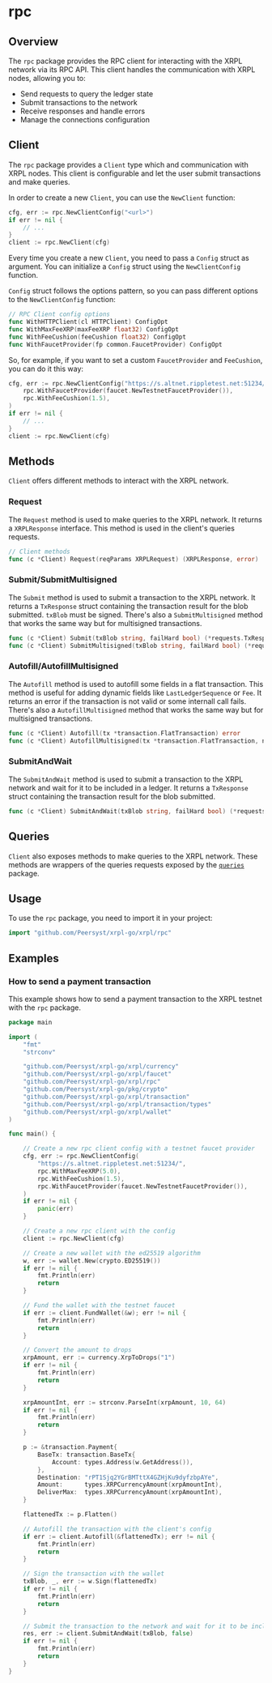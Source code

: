 # rpc

## Overview

The `rpc` package provides the RPC client for interacting with the XRPL network via its RPC API. This client handles the communication with XRPL nodes, allowing you to:

- Send requests to query the ledger state
- Submit transactions to the network 
- Receive responses and handle errors
- Manage the connections configuration 

## Client

The `rpc` package provides a `Client` type which and communication with XRPL nodes. This client is configurable and let the user submit transactions and make queries. 

In order to create a new `Client`, you can use the `NewClient` function:

```go
cfg, err := rpc.NewClientConfig("<url>")
if err != nil {
	// ...
}
client := rpc.NewClient(cfg)
```

Every time you create a new `Client`, you need to pass a `Config` struct as argument. You can initialize a `Config` struct using the `NewClientConfig` function.

`Config` struct follows the options pattern, so you can pass different options to the `NewClientConfig` function:

```go
// RPC Client config options
func WithHTTPClient(cl HTTPClient) ConfigOpt
func WithMaxFeeXRP(maxFeeXRP float32) ConfigOpt
func WithFeeCushion(feeCushion float32) ConfigOpt
func WithFaucetProvider(fp common.FaucetProvider) ConfigOpt
```

So, for example, if you want to set a custom `FaucetProvider` and `FeeCushion`, you can do it this way:

```go
cfg, err := rpc.NewClientConfig("https://s.altnet.rippletest.net:51234/",
	rpc.WithFaucetProvider(faucet.NewTestnetFaucetProvider()),
	rpc.WithFeeCushion(1.5),
)
if err != nil {
	// ...
}
client := rpc.NewClient(cfg)
```

## Methods

`Client` offers different methods to interact with the XRPL network.

### Request

The `Request` method is used to make queries to the XRPL network. It returns a `XRPLResponse` interface. This method is used in the client's queries requests.

```go
// Client methods
func (c *Client) Request(reqParams XRPLRequest) (XRPLResponse, error)
```

### Submit/SubmitMultisigned

The `Submit` method is used to submit a transaction to the XRPL network. It returns a `TxResponse` struct containing the transaction result for the blob submitted. `txBlob` must be signed. There's also a `SubmitMultisigned` method that works the same way but for multisigned transactions.

```go
func (c *Client) Submit(txBlob string, failHard bool) (*requests.TxResponse, error)
func (c *Client) SubmitMultisigned(txBlob string, failHard bool) (*requests.SubmitMultisignedResponse, error)
```

### Autofill/AutofillMultisigned

The `Autofill` method is used to autofill some fields in a flat transaction. This method is useful for adding dynamic fields like `LastLedgerSequence` or `Fee`. It returns an error if the transaction is not valid or some internall call fails. There's also a `AutofillMultisigned` method that works the same way but for multisigned transactions.

```go
func (c *Client) Autofill(tx *transaction.FlatTransaction) error
func (c *Client) AutofillMultisigned(tx *transaction.FlatTransaction, nSigners uint64) error
```

### SubmitAndWait

The `SubmitAndWait` method is used to submit a transaction to the XRPL network and wait for it to be included in a ledger. It returns a `TxResponse` struct containing the transaction result for the blob submitted. 

```go
func (c *Client) SubmitAndWait(txBlob string, failHard bool) (*requests.TxResponse, error)
```

## Queries

`Client` also exposes methods to make queries to the XRPL network. These methods are wrappers of the queries requests exposed by the [`queries`](/xrpl/queries/) package.

## Usage

To use the `rpc` package, you need to import it in your project:

```go
import "github.com/Peersyst/xrpl-go/xrpl/rpc"
```

## Examples

### How to send a payment transaction

This example shows how to send a payment transaction to the XRPL testnet with the `rpc` package.

```go
package main

import (
	"fmt"
	"strconv"

	"github.com/Peersyst/xrpl-go/xrpl/currency"
	"github.com/Peersyst/xrpl-go/xrpl/faucet"
	"github.com/Peersyst/xrpl-go/xrpl/rpc"
	"github.com/Peersyst/xrpl-go/pkg/crypto"
	"github.com/Peersyst/xrpl-go/xrpl/transaction"
	"github.com/Peersyst/xrpl-go/xrpl/transaction/types"
	"github.com/Peersyst/xrpl-go/xrpl/wallet"
)

func main() {

	// Create a new rpc client config with a testnet faucet provider
	cfg, err := rpc.NewClientConfig(
		"https://s.altnet.rippletest.net:51234/",
		rpc.WithMaxFeeXRP(5.0),
		rpc.WithFeeCushion(1.5),
		rpc.WithFaucetProvider(faucet.NewTestnetFaucetProvider()),
	)
	if err != nil {
		panic(err)
	}

	// Create a new rpc client with the config
	client := rpc.NewClient(cfg)

	// Create a new wallet with the ed25519 algorithm
	w, err := wallet.New(crypto.ED25519())
	if err != nil {
		fmt.Println(err)
		return
	}

	// Fund the wallet with the testnet faucet
	if err := client.FundWallet(&w); err != nil {
		fmt.Println(err)
		return
	}

	// Convert the amount to drops
	xrpAmount, err := currency.XrpToDrops("1")
	if err != nil {
		fmt.Println(err)
		return
	}

	xrpAmountInt, err := strconv.ParseInt(xrpAmount, 10, 64)
	if err != nil {
		fmt.Println(err)
		return
	}

	p := &transaction.Payment{
		BaseTx: transaction.BaseTx{
			Account: types.Address(w.GetAddress()),
		},
		Destination: "rPT1Sjq2YGrBMTttX4GZHjKu9dyfzbpAYe",
		Amount:      types.XRPCurrencyAmount(xrpAmountInt),
		DeliverMax:  types.XRPCurrencyAmount(xrpAmountInt),
	}

	flattenedTx := p.Flatten()

	// Autofill the transaction with the client's config
	if err := client.Autofill(&flattenedTx); err != nil {
		fmt.Println(err)
		return
	}

	// Sign the transaction with the wallet
	txBlob, _, err := w.Sign(flattenedTx)
	if err != nil {
		fmt.Println(err)
		return
	}

	// Submit the transaction to the network and wait for it to be included in a ledger
	res, err := client.SubmitAndWait(txBlob, false)
	if err != nil {
		fmt.Println(err)
		return
	}
}
```